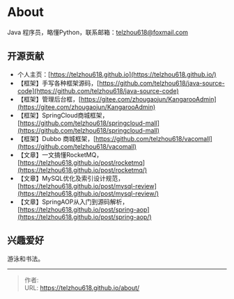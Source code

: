 # About


Java 程序员，略懂Python，联系邮箱：telzhou618@foxmail.com

## 开源贡献

- 个人主页：[https://telzhou618.github.io](https://telzhou618.github.io/)
- 【框架】手写各种框架源码，[https://github.com/telzhou618/java-source-code](https://github.com/telzhou618/java-source-code)
- 【框架】管理后台框，[https://gitee.com/zhougaojun/KangarooAdmin](https://gitee.com/zhougaojun/KangarooAdmin)
- 【框架】SpringCloud商城框架，[https://github.com/telzhou618/springcloud-mall](https://github.com/telzhou618/springcloud-mall)
- 【框架】Dubbo 商城框架，[https://github.com/telzhou618/vacomall](https://github.com/telzhou618/vacomall)
- 【文章】一文搞懂RocketMQ， [https://telzhou618.github.io/post/rocketmq](https://telzhou618.github.io/post/rocketmq/)
- 【文章】MySQL优化及索引设计规范，[https://telzhou618.github.io/post/mysql-review](https://telzhou618.github.io/post/mysql-review/)
- 【文章】SpringAOP从入门到源码解析，[https://telzhou618.github.io/post/spring-aop](https://telzhou618.github.io/post/spring-aop/)

## 兴趣爱好
游泳和书法。

---

> 作者:   
> URL: https://telzhou618.github.io/about/  

